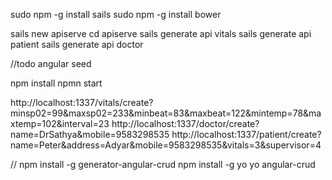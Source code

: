 
sudo npm -g install sails
sudo npm -g install bower

sails new apiserve
cd apiserve
sails generate api vitals
sails generate api patient
sails generate api doctor

//todo
angular seed 

npm install
npmn start
	
http://localhost:1337/vitals/create?minsp02=99&maxsp02=233&minbeat=83&maxbeat=122&mintemp=78&maxtemp=102&interval=23
http://localhost:1337/doctor/create?name=DrSathya&mobile=9583298535
http://localhost:1337/patient/create?name=Peter&address=Adyar&mobile=9583298535&vitals=3&supervisor=4 

//
npm install -g generator-angular-crud
npm install -g yo
yo angular-crud